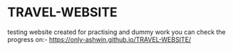 # TRAVEL-WEBSITE
testing website created for practising and dummy work
you can check the progress on:- https://only-ashwin.github.io/TRAVEL-WEBSITE/
